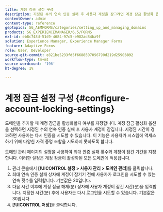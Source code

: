 ```yaml
---
title: 계정 잠금 설정 구성
description: 지정된 수의 연속 인증 실패 후 사용자 계정을 잠그려면 계정 잠금 활성화 옵션을 사용합니다.
contentOwner: admin
content-type: reference
geptopics: SG_AEMFORMS/categories/setting_up_and_managing_domains
products: SG_EXPERIENCEMANAGER/6.5/FORMS
exl-id: eb8c748d-51d9-4684-97c5-e982ad84ba9f
solution: Experience Manager, Experience Manager Forms
feature: Adaptive Forms
role: User, Developer
source-git-commit: e821be5233fd5f6688507096790d219d25903892
workflow-type: tm+mt
source-wordcount: '196'
ht-degree: 1%

---
```


# 계정 잠금 설정 구성 {#configure-account-locking-settings}

도메인을 추가할 때 계정 잠금을 활성화할지 여부를 지정합니다. 계정 잠금 활성화 옵션을 선택하면 지정된 수의 연속 인증 실패 후 사용자 계정이 잠깁니다. 지정된 시간이 경과하면 사용자는 다시 인증을 시도할 수 있습니다. 이 기능은 사용자가 시스템에 액세스하기 위해 다양한 자격 증명 조합을 시도하지 못하도록 합니다.

도메인 관리 페이지의 설정을 사용하여 최대 인증 실패 횟수와 계정이 잠긴 기간을 지정합니다. 이러한 설정은 계정 잠금이 활성화된 모든 도메인에 적용됩니다.

1. 관리 콘솔에서 **[!UICONTROL 설정 > 사용자 관리 > 도메인 관리]**&#x200B;를 클릭합니다.
1. 최대 연속 인증 실패 상자에 계정이 잠기기 전에 사용자가 로그인을 시도할 수 있는 연속 횟수를 입력합니다. 기본값은 20입니다.
1. 다음 시간 이후에 계정 잠금 해제(분) 상자에 사용자 계정이 잠긴 시간(분)을 입력합니다. 지정한 시간(분) 후에 사용자는 다시 로그인을 시도할 수 있습니다. 기본값은 30입니다.
1. **[!UICONTROL 저장]**&#x200B;을 클릭합니다.
